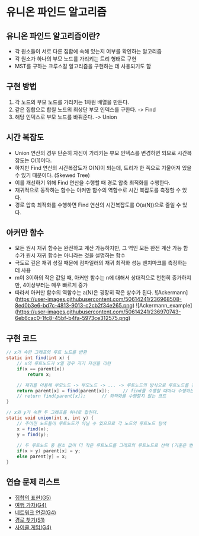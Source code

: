 # 유니온 파인드 알고리즘
## 유니온 파인드 알고리즘이란?
 - 각 원소들이 서로 다른 집합에 속해 있는지 여부를 확인하는 알고리즘
 - 각 원소가 하나의 부모 노드를 가리키는 트리 형태로 구현
 - MST를 구하는 크루스칼 알고리즘을 구현하는 데 사용되기도 함

## 구현 방법
1. 각 노드의 부모 노드를 가리키는 1차원 배열을 만든다.
2. 같은 집합으로 합칠 노드의 최상단 부모 인덱스를 구한다. -> Find
3. 해당 인덱스로 부모 노드를 바꿔준다. -> Union

## 시간 복잡도
- Union 연산의 경우 단순히 자신이 가리키는 부모 인덱스를 변경하면 되므로 시간복잡도는 O(1)이다.
- 하지만 Find 연산의 시간복잡도가 O(N)이 되는데, 트리가 한 쪽으로 기울어져 있을 수 있기 때문이다. (Skewed Tree)
- 이를 개선하기 위해 Find 연산을 수행할 때 경로 압축 최적화를 수행한다.
- 재귀적으로 동작하는 함수는 아커만 함수의 역함수로 시간 복잡도를 측정할 수 있다.
- 경로 압축 최적화를 수행하면 Find 연산의 시간복잡도를 O(a(N))으로 줄일 수 있다.

## 아커만 함수
- 모든 원시 재귀 함수는 완전하고 계산 가능하지만, 그 역인 모든 완전 계산 가능 함수가 원시 재귀 함수는 아니라는 것을 설명하는 함수
- 극도로 깊은 재귀 성질 때문에 컴파일러의 재귀 최적화 성능 벤치마크를 측정하는 데 사용
- m이 3이하의 작은 값일 때, 아커만 함수는 n에 대해서 상대적으로 천천히 증가하지만, 4이상부터는 매우 빠르게 증가
- 따라서 아커만 함수의 역함수는 a(N)은 굉장히 작은 상수가 된다.
![Ackermann] (https://user-images.githubusercontent.com/50614241/236968508-8ed0b3e6-bd7c-4813-9013-c2cb2f34e265.png)
![Ackermann_example] (https://user-images.githubusercontent.com/50614241/236970743-6eb6cac0-1fc8-45bf-b4fa-5973ce312575.png)

## 구현 코드
```java
// x가 속한 그래프의 루트 노드를 반환 
static int find(int x) {
    // x의 루트노드가 x일 경우 자기 자신을 리턴
    if(x == parent[x])
        return x;

    // 재귀를 이용해 부모노드 -> 부모노드 -> ... -> 루트노드의 방식으로 루트노드를 찾아 반환한다.
    return parent[x] = find(parent[x]);     // find를 수행할 때마다 수행하는 노드들의 parent를 변경하는 경로 압축 최적화
    // return find(parent[x]);      // 최적화를 수행할지 않는 코드
}
```
```java
// x와 y가 속한 두 그래프를 하나로 합친다. 
static void union(int x, int y) {
    // 주어진 노드들이 루트노드가 아닐 수 있으므로 각 노드의 루트노드 탐색
	x = find(x);
	y = find(y);
		
	// 두 루트노드 중 원소 값이 더 작은 루트노드를 그래프의 루트노드로 선택 (기준은 변경 가능)
	if(x > y) parent[x] = y;
	else parent[y] = x;
}
```

## 연습 문제 리스트
- [집합의 표현(G5)](https://www.acmicpc.net/problem/1717)
- [여행 가자(G4)](https://www.acmicpc.net/problem/1976)
- [네트워크 연결(G4)](https://www.acmicpc.net/problem/1922)
- [경로 찾기(S1)](https://www.acmicpc.net/problem/11403)
- [사이클 게임(G4)](https://www.acmicpc.net/problem/20040)